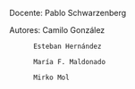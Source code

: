 Docente:  Pablo Schwarzenberg  

Autores:  Camilo González 

          Esteban Hernández 

          María F. Maldonado 

          Mirko Mol 

